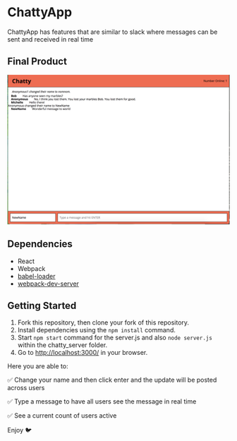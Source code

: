 ChattyApp
=====================

ChattyApp has features that are similar to slack where messages can be sent and received in real time

## Final Product

![Welcome](/screenshot/chatty.png)

## Dependencies
- React
- Webpack
- [babel-loader](https://github.com/babel/babel-loader)
- [webpack-dev-server](https://github.com/webpack/webpack-dev-server)

## Getting Started

1. Fork this repository, then clone your fork of this repository.
2. Install dependencies using the `npm install` command.
3. Start `npm start` command for the server.js and also `node server.js` within the chatty_server folder.
4. Go to <http://localhost:3000/> in your browser.

Here you are able to:

✅ Change your name and then click enter and the update will be posted across users

✅ Type a message to have all users see the message in real time

✅ See a current count of users active 

Enjoy 🐦